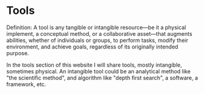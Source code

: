 <!-- Thought process behind tools -->

# Tools

Definition: A tool is any tangible or intangible resource—be it a physical implement, a conceptual method, or a collaborative asset—that augments abilities, whether of individuals or groups, to perform tasks, modify their environment, and achieve goals, regardless of its originally intended purpose.

In the tools section of this website I will share tools, mostly intangible, sometimes physical. An intangible tool could be an analytical method like "the scientific method", and algorithm like "depth first search", a software, a framework, etc. 


